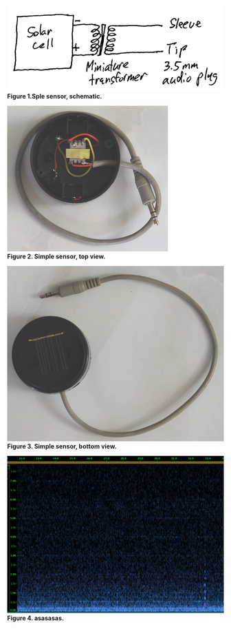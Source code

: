 <p><img src="simple_sensor_schematic-1.png"><br><b>Figure 1.Sple sensor, schematic.</b></p>

<p><img src="simple_sensor_1.resized.png"><br><b>Figure 2. Simple sensor, top view.</b></p>

<p><img src="simple_sensor_2.resized.png"><br><b>Figure 3. Simple sensor, bottom view.</b></p>

<p><img src="simple_sensor.png"><br><b>Figure 4. asasasas.</b></p
